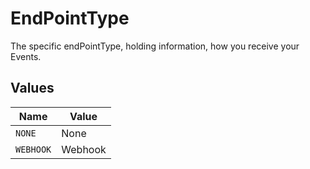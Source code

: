 # EndPointType

The specific endPointType, holding information, how you receive your Events.


## Values

| Name      | Value     |
| --------- | --------- |
| `NONE`    | None      |
| `WEBHOOK` | Webhook   |